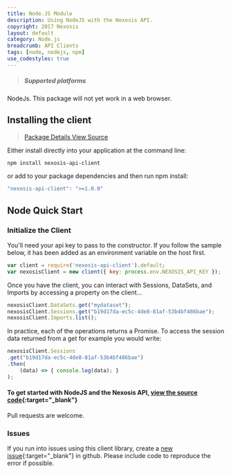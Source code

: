 ```yaml
---
title: Node.JS Module
description: Using NodeJS with the Nexosis API.
copyright: 2017 Nexosis 
layout: default
category: Node.js
breadcrumb: API Clients
tags: [node, nodejs, npm]
use_codestyles: true
---
```

> <h5 class="mt0">Supported platforms</h5>
NodeJs.  This package will not yet work in a web browser.

## Installing the client

> <p><a href="https://www.npmjs.com/package/nexosis-api-client" class="btn secondary mr10" target="_blank"><i class="fa fa-cube mr5"></i> Package Details</a><a href="https://github.com/Nexosis/nexosisclient-js" class="btn secondary" target="_blank"><i class="fa fa-github mr5"></i> View Source</a></p>


Either install directly into your application at the command line:

``` bash
npm install nexosis-api-client
```

or add to your package dependencies and then run npm install:

``` javascript
"nexosis-api-client": ">=1.0.0"
```

## Node Quick Start

### Initialize the Client
You'll need your api key to pass to the constructor. If you follow the sample below, it has been added as an environment variable on the host first.

``` javascript
var client = require('nexosis-api-client').default;
var nexosisClient = new client({ key: process.env.NEXOSIS_API_KEY });
```
Once you have the client, you can interact with Sessions, DataSets, and Imports by accessing a property on the client...
``` javascript
nexosisClient.DataSets.get("mydataset");
nexosisClient.Sessions.get("b19d17da-ec5c-4de8-81af-53b4bf486bae");
nexosisClient.Imports.list();
```

In practice, each of the operations returns a Promise. To access the session data returned from a get for example you would write:
``` javascript
nexosisClient.Sessions
.get("b19d17da-ec5c-4de8-81af-53b4bf486bae")
.then(
    (data) => { console.log(data); }
);
```

#### To get started with NodeJS and the Nexosis API, [view the source code](https://github.com/Nexosis/nexosisclient-js){:target="_blank"}

Pull requests are welcome.

### Issues
If you run into issues using this client library, create a [new issue](https://github.com/Nexosis/nexosisclient-js/issues/new){:target="_blank"} in github. Please include code to reproduce the error if possible.
